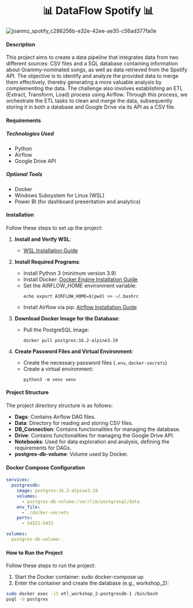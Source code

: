 <h1 align=center>📊 DataFlow Spotify 📊</h1>

![joanmz_spotify_c286256b-e32e-42ee-ae35-c56ad377fa0e](https://github.com/JoanMz/etl_workshop_2/assets/103477035/5155c297-2ce3-480e-aecb-aa95c57acea0)

#### Description

This project aims to create a data pipeline that integrates data from two different sources: CSV files and a SQL database containing information about Grammy-nominated songs, as well as data retrieved from the Spotify API. The objective is to identify and analyze the provided data to merge them effectively, thereby generating a more valuable analysis by complementing the data. The challenge also involves establishing an ETL (Extract, Transform, Load) process using Airflow. Through this process, we orchestrate the ETL tasks to clean and merge the data, subsequently storing it in both a database and Google Drive via its API as a CSV file.

#### Requirements

##### Technologies Used

- Python
- Airflow
- Google Drive API

##### Optional Tools

- Docker
- Windows Subsystem for Linux (WSL)
- Power BI (for dashboard presentation and analytics)

#### Installation

Follow these steps to set up the project:

1. **Install and Verify WSL**:
   - [WSL Installation Guide](https://docs.microsoft.com/en-us/learn/modules/get-started-with-windows-subsystem-for-linux/)

2. **Install Required Programs**:
   - Install Python 3 (minimum version 3.9)
   - Install Docker: [Docker Engine Installation Guide](https://docs.docker.com/engine/install/ubuntu/)
   - Set the AIRFLOW_HOME environment variable: 
     ```
     echo export AIRFLOW_HOME=$(pwd) >> ~/.bashrc
     ```
   - Install Airflow via pip: [Airflow Installation Guide](https://airflow.apache.org/docs/apache-airflow/stable/installation.html)

3. **Download Docker Image for the Database**:
   - Pull the PostgreSQL image: 
     ```
     docker pull postgres:16.2-alpine3.19
     ```

4. **Create Password Files and Virtual Environment**:
   - Create the necessary password files (`.env`, `docker-secrets`)
   - Create a virtual environment: 
     ```
     python3 -m venv venv
     ```

#### Project Structure

The project directory structure is as follows:

- **Dags**: Contains Airflow DAG files.
- **Data**: Directory for reading and storing CSV files.
- **DB_Connection**: Contains functionalities for managing the database.
- **Drive**: Contains functionalities for managing the Google Drive API.
- **Notebooks**: Used for data exploration and analysis, defining the requirements for DAGs.
- **postgres-db-volume**: Volume used by Docker.

#### Docker Compose Configuration

```yaml
services:
  postgresdb:
    image: postgres:16.2-alpine3.19
    volumes:
      - postgres-db-volume:/var/lib/postgresql/data
    env_file:
      - ./docker-secrets
    ports:
      - 54321:5432

volumes:
  postgres-db-volume:.

```
#### How to Run the Project

Follow these steps to run the project:

1. Start the Docker container: 
sudo docker-compose up
2. Enter the container and create the database (e.g., workshop_2):
```bash
sudo docker exec -it etl_workshop_2-postgresdb-1 /bin/bash
psql -U postgres
```
